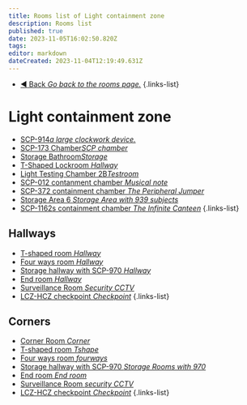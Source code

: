```yaml
---
title: Rooms list of Light containment zone
description: Rooms list
published: true
date: 2023-11-05T16:02:50.820Z
tags: 
editor: markdown
dateCreated: 2023-11-04T12:19:49.631Z
---
```


- [:arrow_backward: Back *Go back to the rooms page.*](/en/game/rooms#zones)
{.links-list}
# Light containment zone
- [SCP-914*a large clockwork device.*](/en/game/rooms/scp914)
- [SCP-173 Chamber*SCP chamber*](/en/game/rooms/173chamber)
- [Storage Bathroom*Storage*](/en/game/rooms/bathroom)
- [T-Shaped Lockroom *Hallway*](/en/game/rooms/Lockroom)
- [Light Testing Chamber 2B*Testroom*](/en/game/rooms/Small)
- [SCP-012 contanment chamber *Musical note*](/en/game/rooms/012)
- [SCP-372 containment chamber *The Peripheral Jumper*](/en/game/rooms/372)
- [Storage Area 6 *Storage Area with 939 subjects*](/en/game/rooms/939)
- [SCP-1162s containment chamber *The Infinite Canteen*](/en/game/rooms/1162)
{.links-list}

## Hallways

- [T-shaped room *Hallway*](/en/game/rooms/t-shaped)
- [Four ways room *Hallway*](/en/game/rooms/fourwayesroom)
- [Storage hallway with SCP-970 *Hallway*](/en/game/rooms/storage970)
- [End room *Hallway*](/en/game/rooms/theend.)
- [Surveillance Room *Security CCTV*](/en/game/rooms/cams)
- [LCZ-HCZ checkpoint *Checkpoint*](/en/game/rooms/checklczhcz)
{.links-list}

## Corners
 
- [Corner Room *Corner*](/en/game/rooms/corneroom)
- [T-shaped room *Tshape*](/en/game/rooms/t-shaped)
- [Four ways room *fourways*](/en/game/rooms/fourwayesroom)
- [Storage hallway with SCP-970 *Storage Rooms with 970*](/en/game/rooms/storage970)
- [End room *End room*](/en/game/rooms/theend)
- [Surveillance Room *security CCTV*](/en/game/rooms/cams)
- [LCZ-HCZ checkpoint *Checkpoint*](/en/game/rooms/checklczhcz)
{.links-list}
